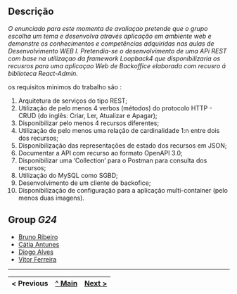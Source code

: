## Descrição
_O enunciado para este momenta de avaliaçao pretende que o grupo escolha um tema e desenvolva através aplicação em ambiente web e demonstre os conhecimentos e competências adquiridas nas aulas de Desenvolvimento WEB I.
Pretendia-se o desenvolvimento de uma APi REST com base na utilizaçao da framework Loopback4 que disponibilizaria os recusros para uma aplicaçao Web de Backoffice elaborada com recusro á biblioteca React-Admin._

os requisitos minimos do trabalho são :

1. Arquitetura de serviços do tipo REST;
2. Utilização de pelo menos 4 verbos (métodos) do protocolo HTTP - CRUD (do inglês: Criar, Ler, Atualizar e
Apagar);
3. Disponibilizar pelo menos 4 recursos diferentes;
4. Utilização de pelo menos uma relação de cardinalidade 1:n entre dois dos recursos;
5. Disponibilização das representações de estado dos recursos em JSON;
6. Documentar a API com recurso ao formato OpenAPI 3.0;
7. Disponibilizar uma ‘Collection’ para o Postman para consulta dos recursos;
8. Utilização do MySQL como SGBD;
9. Desenvolvimento de um cliente de backofice;
10. Disponibilização de configuração para a aplicação multi-container (pelo menos duas imagens).

## Group _G24_

* [Bruno Ribeiro](https://github.com/a040225)
* [Cátia Antunes](https://github.com/CatiaAntunes)
* [Diogo Alves](https://github.com/Diogojqalves)
* [Vitor Ferreira](https://github.com/vitorsrf)



---
< Previous | [^ Main](../../../) | [Next >](c2.md)
:--- | :---: | ---: 
